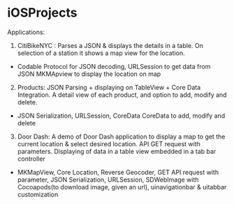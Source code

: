 # iOSProjects

Applications:

1. CitiBikeNYC : Parses a JSON & displays the details in a table. On selection of a station it shows a map view for the location.
- Codable Protocol for JSON decoding, URLSession to get data from JSON
MKMApview to display the location on map

2. Products: JSON Parsing + displaying on TableView + Core Data Integration.
A detail view of each product, and option to add, modify and delete.
- JSON Serialization, URLSession, CoreData
CoreData to add, modify and delete

3. Door Dash: A demo of Door Dash application to display a map to get the current location & select desired location. API GET request with parameters. Displaying of data in a table view embedded in a tab bar controller

- MKMapView, Core Location, Reverse Geocoder, GET API request with parameter, JSON Serialization, URLSession, SDWebImage with Cocoapods(to download image, given an url), uinavigationbar & uitabbar customization
